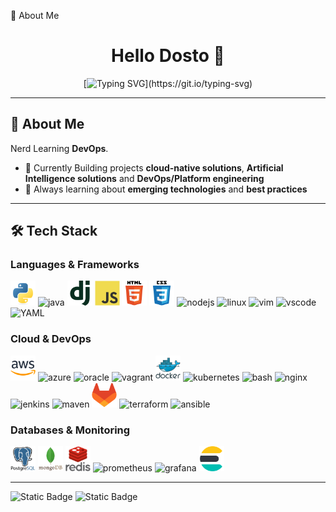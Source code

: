 
🚀 About Me

<div align="center">
  
# Hello Dosto 👋

[![Typing SVG](https://readme-typing-svg.demolab.com?font=Fira+Code&pause=1000&width=785&height=120&lines=Hello%2C+This+is+Testing-DevOps+;This+Repo+is+Solely+Dedicated+For+Testing+DevOps+Project;Mostly+Using+AWS%2C+Docker%2C+Kub8%2C+Jenkins...)](https://git.io/typing-svg)

</div>

---

## 🚀 About Me

Nerd Learning **DevOps**.

- 🔭 Currently Building projects **cloud-native solutions**, **Artificial Intelligence solutions** and **DevOps/Platform engineering**
- 🌱 Always learning about **emerging technologies** and **best practices**
---

## 🛠️ Tech Stack

### **Languages & Frameworks**
<p align="left">
  <img src="https://raw.githubusercontent.com/devicons/devicon/master/icons/python/python-original.svg" alt="python" width="40" height="40"/>
  <img src="https://cdn.jsdelivr.net/gh/devicons/devicon@latest/icons/java/java-plain-wordmark.svg" alt="java" width="40" height="40" />
  <img src="https://raw.githubusercontent.com/devicons/devicon/master/icons/django/django-plain.svg" alt="django" width="40" height="40"/>
  <img src="https://raw.githubusercontent.com/devicons/devicon/master/icons/javascript/javascript-original.svg" alt="javascript" width="40" height="40"/>
  <img src="https://raw.githubusercontent.com/devicons/devicon/master/icons/html5/html5-original-wordmark.svg" alt="html5" width="40" height="40"/>
  <img src="https://raw.githubusercontent.com/devicons/devicon/master/icons/css3/css3-original-wordmark.svg" alt="css3" width="40" height="40"/>
  <img src="https://cdn.jsdelivr.net/gh/devicons/devicon@latest/icons/nodejs/nodejs-original-wordmark.svg" alt="nodejs" width="40" height="40"/>
  <img src="https://cdn.jsdelivr.net/gh/devicons/devicon@latest/icons/linux/linux-original.svg" alt="linux" width="40" height="40"/>
  <img src="https://cdn.jsdelivr.net/gh/devicons/devicon@latest/icons/vim/vim-plain.svg" alt="vim" width="40" height="40" />
  <img src="https://cdn.jsdelivr.net/gh/devicons/devicon@latest/icons/vscode/vscode-original-wordmark.svg" alt="vscode" width="40" height="40"/>
  <img src="https://cdn.jsdelivr.net/gh/devicons/devicon@latest/icons/yaml/yaml-plain.svg" alt="YAML" width="40" height="40"/>       
</p>

### **Cloud & DevOps**
<p align="left">
  <img src="https://raw.githubusercontent.com/devicons/devicon/master/icons/amazonwebservices/amazonwebservices-original-wordmark.svg" alt="aws" width="40" height="40"/>
  <img src="https://cdn.jsdelivr.net/gh/devicons/devicon@latest/icons/azure/azure-original-wordmark.svg" alt="azure" width="60" height="60"/>
  <img src="https://cdn.jsdelivr.net/gh/devicons/devicon@latest/icons/oracle/oracle-original.svg" alt="oracle" width="60" height="60"/>
  <img src="https://cdn.jsdelivr.net/gh/devicons/devicon@latest/icons/vagrant/vagrant-original-wordmark.svg" alt="vagrant" width="60" height="60"/>
  <img src="https://raw.githubusercontent.com/devicons/devicon/master/icons/docker/docker-original-wordmark.svg" alt="docker" width="40" height="40"/>
  <img src="https://www.vectorlogo.zone/logos/kubernetes/kubernetes-icon.svg" alt="kubernetes" width="40" height="40"/>
  <img src="https://cdn.jsdelivr.net/gh/devicons/devicon@latest/icons/bash/bash-original.svg" alt="bash" width="40" height="40"/>
  <img src="https://cdn.jsdelivr.net/gh/devicons/devicon@latest/icons/nginx/nginx-original.svg" alt="nginx" width="40" height="40"/>
  <img src="https://www.vectorlogo.zone/logos/jenkins/jenkins-icon.svg" alt="jenkins" width="40" height="40"/>
  <img src="https://cdn.jsdelivr.net/gh/devicons/devicon@latest/icons/maven/maven-plain-wordmark.svg" alt="maven" width="40" height="40" />
  <img src="https://raw.githubusercontent.com/devicons/devicon/master/icons/gitlab/gitlab-original.svg" alt="gitlab" width="40" height="40"/>
  <img src="https://www.vectorlogo.zone/logos/terraformio/terraformio-icon.svg" alt="terraform" width="40" height="40"/>
  <img src="https://www.vectorlogo.zone/logos/ansible/ansible-icon.svg" alt="ansible" width="40" height="40"/>
</p>

### **Databases & Monitoring**
<p align="left">
  <img src="https://raw.githubusercontent.com/devicons/devicon/master/icons/postgresql/postgresql-original-wordmark.svg" alt="postgresql" width="40" height="40"/>
  <img src="https://raw.githubusercontent.com/devicons/devicon/master/icons/mongodb/mongodb-original-wordmark.svg" alt="mongodb" width="40" height="40"/>
  <img src="https://raw.githubusercontent.com/devicons/devicon/master/icons/redis/redis-original-wordmark.svg" alt="redis" width="40" height="40"/>
  <img src="https://www.vectorlogo.zone/logos/prometheusio/prometheusio-icon.svg" alt="prometheus" width="40" height="40"/>
  <img src="https://www.vectorlogo.zone/logos/grafana/grafana-icon.svg" alt="grafana" width="40" height="40"/>
  <img src="https://raw.githubusercontent.com/devicons/devicon/master/icons/elasticsearch/elasticsearch-original.svg" alt="elasticsearch" width="40" height="40"/>
</p>

---

![Static Badge](https://img.shields.io/badge/python-blue?style=for-the-badge&logo=python&logoColor=white&labelColor=blue)
![Static Badge](https://img.shields.io/badge/Terrraform-%234040B2?style=for-the-badge&logo=Terraform&logoColor=white&labelColor=%234040B2)

